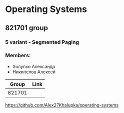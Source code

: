 # Operating Systems


## 821701 group
### 5 variant - Segmented Paging
### Members:
- Холупко Александр
- Никипелов Алексей

| Group | Link |
| - | - |
| 821701 | 
https://github.com/Alex27Khalupka/operating-systems